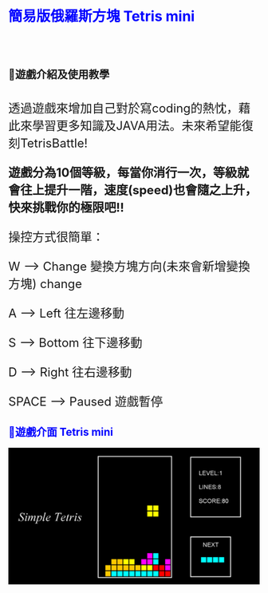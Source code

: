 
<h1 style="color: blue;">簡易版俄羅斯方塊 Tetris mini</h1>
<br><br>
<h2>🔴遊戲介紹及使用教學</h2><br>
<span style="font-size: 24px;">透過遊戲來增加自己對於寫coding的熱忱，藉此來學習更多知識及JAVA用法。未來希望能復刻TetrisBattle!

**遊戲分為10個等級，每當你消行一次，等級就會往上提升一階，速度(speed)也會隨之上升，快來挑戰你的極限吧!!**

操控方式很簡單：

W --> Change 變換方塊方向(未來會新增變換方塊) change

A --> Left 往左邊移動 

S --> Bottom 往下邊移動

D --> Right 往右邊移動

SPACE --> Paused 遊戲暫停




</span>
  
<h2 style="color: blue;">🔴遊戲介面 Tetris mini</h1>

![Tetris Game Screenshot](Teris.png)
